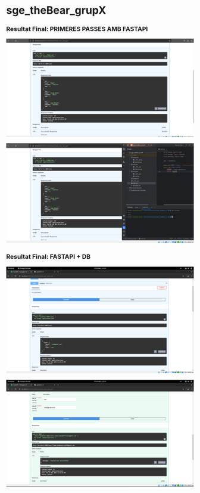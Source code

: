 # sge_theBear_grupX

### Resultat Final: PRIMERES PASSES AMB FASTAPI
![alt text](imatges/foto1.png)

![alt text](imatges/foto2.png)

### Resultat Final: FASTAPI + DB
![alt text](imatges/13_03.png)

![alt text](imatges/13_03_cap2.png)
